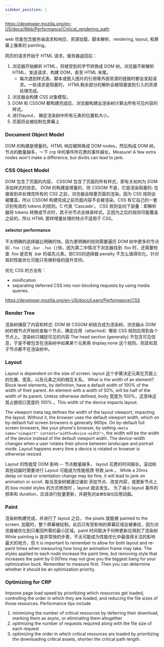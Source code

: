 ```yaml
---
sidebar_position: 1
---
```


https://developer.mozilla.org/en-US/docs/Web/Performance/Critical_rendering_path

web 性能包含服务端请求和响应、资源加载、脚本解析、rendering, layout, 和屏幕上像素的 painting。

网页的请求开始于 HTML 请求。服务器返回后：
1. 浏览器开始解析 HTML，将接受到的字节转换成 DOM 树。浏览器不断解析 HTML、发送请求、构建 DOM，直至 HTML 末尾。
    + 每次遇到样式表、脚本或嵌入图片的引用等外部资源的链接时都会发起请求。一些请求是阻塞的， HTML剩余部分的解析会被阻塞直到引入的资源处理完成。
2. 浏览器会构建 CSS 对象模型。
3. DOM 和 CSSOM 都构建完成后，浏览器构建出渲染树计算出所有可见内容的样式。
4. 进行layout， 确定渲染树中所有元素的位置和大小。
5. 页面将会被绘制在屏幕上

### Document Object Model

DOM 的构建是增量的。HTML 响应被转换成 DOM nodes，然后构成 DOM 树。节点的数量越多，一下 crp 中的事件所花费的事件越长。Measure! A few extra nodes won't make a difference, but divitis can lead to jank.

### CSS Object Model

DOM 包含了页面的内容， CSSOM 包含了页面的所有样式，即有关如何为 DOM 添加样式的信息。 DOM 的构建是增量的，但 CSSOM 不是，它是渲染阻塞的: 在接收到并处理完所有的 CSS 之前，浏览器会阻塞页面的渲染。因为 CSS 规则会被覆盖，所以 CSSOM 构建完成之前页面内容不会被渲染。CSS 有它自己的一套识别有效的 tokens 的规则。C 代表 'Cascade'。 CSS 规则会向下层叠：即解析器将 tokens 转换成节点时，其子孙节点会继承样式。正因为之后的规则可能覆盖之前的，所以 HTML 那样增量处理的特点不适用于 CSS。

#### selector performance

不太明确的选择器比明确的快。因为更明确的规则需要遍历 DOM 树中更多的节点 如 `.foo {}`比 `.bar .foo {}`快，因为第二中情况下浏览器找到 .foo 时，还需要检查 .foo 是否有 .bar 的祖先元素。但CSS的选择器 penalty 不怎么值得优化。针对其的性能优化可能只有微秒级的提升空间。

优化 CSS 的方法有：
+ minification
+ separating deferred CSS into non-blocking requests by using media queries.

https://developer.mozilla.org/en-US/docs/Learn/Performance/CSS


### Render Tree

渲染树捕获了内容和样式: DOM 树 CSSOM 树结合成为渲染树。浏览器从 DOM 树的根节点开始检查每个节点，确定应用（attached）哪些 CSS 规则应用到各个节点上。渲染树只捕捉可见的内容 The head section (generally) 不包含可见信息，于是不被包含在渲染树中如果某个元素用 display:none 这个规则，则其和其子节点都不在渲染树中。

### Layout
Layout is dependent on the size of screen.  layout 这个步骤决定元素在页面上的位置、宽高，以及元素之间的相互关系。
What is the width of an element? Block level elements, by definition, have a default width of 100% of the width of their parent. An element with a width of 50%, will be half of the width of its parent. Unless otherwise defined, body 宽度为 100%，这意味这其占据视口宽度的 100% 。This width of the device impacts layout.

The viewport meta tag defines the width of the layout viewport, impacting the layout. Without it, the browser uses the default viewport width, which on by-default full screen browsers is generally 960px. On by-default full screen browsers, like your phone's browser, by setting `<meta name="viewport" content="width=device-width">`, the width will be the width of the device instead of the default viewport width. The device-width changes when a user rotates their phone between landscape and portrait mode. Layout happens every time a device is rotated or browser is otherwise resized.

Layout 的性能受 DOM 影响 -- 节点数量越多， layout 花费的时间越长。滚动和其他动画时需要进行 Layout 可能成为性能瓶颈 导致 jank 。 While a 20ms delay on load or orientation change may be fine, it will lead to jank on animation or scroll. 每当渲染树被通过诸如 添加节点、改变内容，或更新节点上的 box model styles 的方式修改时 ，layout 就会发生。
为了减小 layout 事件的频率和 duration，应该进行批量更新，并避免对`盒模型属性`应用动画。


### Paint
渲染树构建完成，并进行了 layout 之后， the pixels 就能被 painted to the screen. 加载时，整个屏幕被绘制，此后只有受影响的屏幕区域会被重绘，因为浏览器被优化到只重回所需的最小区域。paint 时间取决于何种更新应用到了渲染树While painting is 是非常快的步骤，不太可能成为性能优化中最值得关注的影响最大的地方，但 it is important to remember to allow for both layout and re-paint times when measuring how long an animation frame may take. The styles applied to each node increase the paint time, but removing style that increases the paint by 0.001ms may not give you the biggest bang for your optimization buck. Remember to measure first. Then you can determine whether it should be an optimization priority.

### Optimizing for CRP
Improve page load speed by prioritizing which resources get loaded, controlling the order in which they are loaded, and reducing the file sizes of those resources. Performance tips include 
1. minimizing the number of critical resources by deferring their download, marking them as async, or eliminating them altogether
2. optimizing the number of requests required along with the file size of each request
3. optimizing the order in which critical resources are loaded by prioritizing the downloading critical assets, shorten the critical path length.